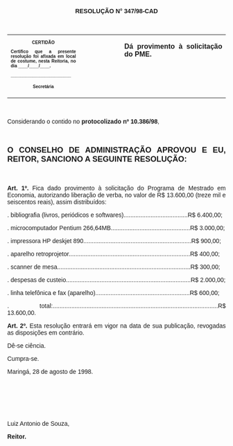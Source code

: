 <BODY>

<B><FONT FACE="Arial"><P ALIGN="CENTER"></P>
<P ALIGN="CENTER">RESOLU&Ccedil;&Atilde;O  N° 347/98-CAD</P>
<P ALIGN="JUSTIFY"></P>
</B><P ALIGN="JUSTIFY">&nbsp;</P></FONT>
<TABLE CELLSPACING=0 BORDER=0 CELLPADDING=7 WIDTH=596>
<TR><TD WIDTH="33%" VALIGN="TOP">
<B><FONT FACE="Arial" SIZE=1><P ALIGN="CENTER">CERTID&Atilde;O</P>
<P ALIGN="JUSTIFY">   Certifico que a presente resolu&ccedil;&atilde;o foi afixada em local de costume, nesta Reitoria, no dia ____/____/____.</P>
<P ALIGN="JUSTIFY"></P>
<P ALIGN="JUSTIFY">_________________________</P>
<P ALIGN="CENTER">Secret&aacute;ria</B></FONT></TD>
<TD WIDTH="19%" VALIGN="TOP">&nbsp;</TD>
<TD WIDTH="48%" VALIGN="TOP">
<B><FONT FACE="Arial"><P ALIGN="JUSTIFY">D&aacute; provimento &agrave; solicita&ccedil;&atilde;o do PME.</B></FONT></TD>
</TR>
</TABLE>

<FONT FACE="Arial"><P ALIGN="JUSTIFY"></P>
<P ALIGN="JUSTIFY">&nbsp;</P>
<P ALIGN="JUSTIFY">&#9;Considerando o contido no <B>protocolizado nº 10.386/98</B>,</P>
<B><P ALIGN="JUSTIFY"></P>
<P ALIGN="JUSTIFY">&nbsp;</P>
</FONT><FONT FACE="Arial" SIZE=4><P ALIGN="JUSTIFY">O CONSELHO DE ADMINISTRA&Ccedil;&Atilde;O APROVOU E EU, REITOR, SANCIONO A SEGUINTE RESOLU&Ccedil;&Atilde;O:</P>
</FONT><FONT FACE="Arial"><P ALIGN="JUSTIFY"></P>
<P ALIGN="JUSTIFY">&nbsp;</P>
<P ALIGN="JUSTIFY">&#9;Art. 1º.</B> Fica dado provimento &agrave; solicita&ccedil;&atilde;o do Programa de Mestrado em Economia, autorizando libera&ccedil;&atilde;o de verba, no valor de R$ 13.600,00 (treze mil e seiscentos reais), assim distribu&iacute;dos:</P>
<P ALIGN="JUSTIFY">. bibliografia (livros, peri&oacute;dicos e softwares)......................................R$ 6.400,00;</P>
<P ALIGN="JUSTIFY">. microcomputador Pentium 266,64MB...............................................R$ 3.000,00;</P>
<P ALIGN="JUSTIFY">. impressora HP deskjet 890................................................................R$    900,00;</P>
<P ALIGN="JUSTIFY">. aparelho retroprojetor........................................................................R$    400,00;</P>
<P ALIGN="JUSTIFY">. scanner de mesa...............................................................................R$    300,00;</P>
<P ALIGN="JUSTIFY">. despesas de custeio..........................................................................R$ 2.000,00;</P>
<P ALIGN="JUSTIFY">. linha telef&ocirc;nica e fax (aparelho)........................................................R$    600,00;</P>
<P ALIGN="JUSTIFY">. total:..................................................................................................R$ 13.600,00.</P>
<P ALIGN="JUSTIFY">&#9;<B>Art. 2º.</B> Esta resolu&ccedil;&atilde;o entrar&aacute; em vigor na data de sua publica&ccedil;&atilde;o, revogadas as disposi&ccedil;&otilde;es em contr&aacute;rio.</P>
<P ALIGN="JUSTIFY">&#9;D&ecirc;-se ci&ecirc;ncia.</P>
<P ALIGN="JUSTIFY">&#9;Cumpra-se.</P>
<P ALIGN="JUSTIFY"></P>
<P ALIGN="JUSTIFY">&#9;&#9;&#9;&#9;&#9;&#9;Maring&aacute;, 28 de agosto de 1998.</P>
<P ALIGN="JUSTIFY"></P>
<P ALIGN="JUSTIFY">&nbsp;</P>
<P ALIGN="JUSTIFY">&nbsp;</P>
<P ALIGN="JUSTIFY">&nbsp;</P>
<P ALIGN="JUSTIFY">&#9;&#9;&#9;&#9;&#9;&#9;Luiz Antonio de Souza,</P>
<P ALIGN="JUSTIFY">&#9;&#9;&#9;&#9;&#9;&#9;<B>Reitor.</P>
</B></FONT><FONT SIZE=2></FONT></BODY>
